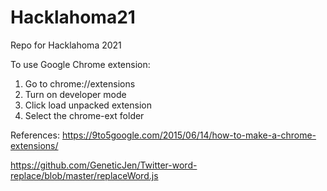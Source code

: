 # Hacklahoma21
Repo for Hacklahoma 2021 

To use Google Chrome extension:
1. Go to chrome://extensions
2. Turn on developer mode
3. Click load unpacked extension
4. Select the chrome-ext folder

References:
https://9to5google.com/2015/06/14/how-to-make-a-chrome-extensions/

https://github.com/GeneticJen/Twitter-word-replace/blob/master/replaceWord.js

